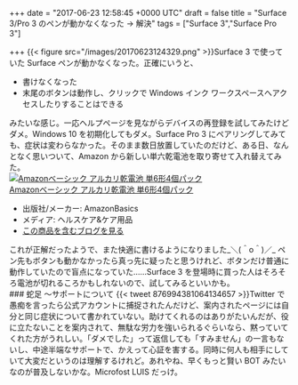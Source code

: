 
+++
date = "2017-06-23 12:58:45 +0000 UTC"
draft = false
title = "Surface 3/Pro 3 のペンが動かなくなった → 解決"
tags = ["Surface 3","Surface Pro 3"]

+++
{{< figure src="/images/20170623124329.png"  >}}Surface 3 で使っていた Surface ペンが動かなくなった。正確にいうと、

<ul>
<li>書けなくなった</li>
<li>末尾のボタンは動作し、クリックで Windows インク ワークスペースへアクセスしたりすることはできる</li>
</ul>みたいな感じ。一応ヘルプページを見ながらデバイスの再登録を試してみたけどダメ。Windows 10 を初期化してもダメ。Surface Pro 3 にペアリングしてみても、症状は変わらなかった。そのまま数日放置していたのだけど、ある日、なんとなく思いついて、Amazon から新しい単六乾電池を取り寄せて入れ替えてみた。<div class="hatena-asin-detail"><a href="http://www.amazon.co.jp/exec/obidos/ASIN/B00LH3DREU/bestylesnet-22/"><img src="https://images-fe.ssl-images-amazon.com/images/I/51MZ7LrPUnL._SL160_.jpg" class="hatena-asin-detail-image" alt="Amazonベーシック アルカリ乾電池 単6形4個パック" title="Amazonベーシック アルカリ乾電池 単6形4個パック"/></a><div class="hatena-asin-detail-info"><a href="http://www.amazon.co.jp/exec/obidos/ASIN/B00LH3DREU/bestylesnet-22/">Amazonベーシック アルカリ乾電池 単6形4個パック</a><ul><li><span class="hatena-asin-detail-label">出版社/メーカー:</span> AmazonBasics</li><li><span class="hatena-asin-detail-label">メディア:</span> ヘルスケア&amp;ケア用品</li><li><a href="http://d.hatena.ne.jp/asin/B00LH3DREU/bestylesnet-22" target="_blank">この商品を含むブログを見る</a></li></ul></div><div class="hatena-asin-detail-foot"></div></div>これが正解だったようで、また快適に書けるようになりました_＼(＾o＾)／_ ペン先もボタンも動かなかったら真っ先に疑ったと思うけれど、ボタンだけ普通に動作していたので盲点になっていた……Surface 3 を登場時に買った人はそろそろ電池が切れるころかもしれないので、試してみるといいかも。

<div class="section">
    ### 蛇足 ～サポートについて
    {{< tweet 876994381064134657 >}}Twitter で愚痴を言ったら公式アカウントに捕捉されたんだけど、案内されたページには自分と同じ症状について書かれていない。助けてくれるのはありがたいんだが、役に立たないことを案内されて、無駄な労力を強いられるぐらいなら、黙っていてくれた方がうれしい。「ダメでした」って返信しても「すみません」の一言もないし、中途半端なサポートで、かえって心証を害する。同時に何人も相手にしていて大変だというのは理解するけれど。あれやね、早くもっと賢い BOT みたいなのが普及しないかな。Microfost LUIS だっけ。

</div>

